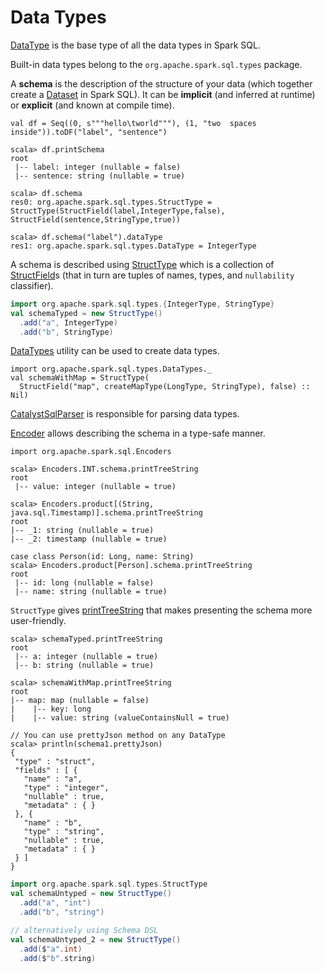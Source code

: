 # Data Types

[DataType](DataType.md) is the base type of all the data types in Spark SQL.

Built-in data types belong to the `org.apache.spark.sql.types` package.

A **schema** is the description of the structure of your data (which together create a [Dataset](../Dataset.md) in Spark SQL). It can be **implicit** (and inferred at runtime) or **explicit** (and known at compile time).

```text
val df = Seq((0, s"""hello\tworld"""), (1, "two  spaces inside")).toDF("label", "sentence")

scala> df.printSchema
root
 |-- label: integer (nullable = false)
 |-- sentence: string (nullable = true)

scala> df.schema
res0: org.apache.spark.sql.types.StructType = StructType(StructField(label,IntegerType,false), StructField(sentence,StringType,true))

scala> df.schema("label").dataType
res1: org.apache.spark.sql.types.DataType = IntegerType
```

A schema is described using [StructType](StructType.md) which is a collection of [StructField](StructField.md)s (that in turn are tuples of names, types, and `nullability` classifier).

```scala
import org.apache.spark.sql.types.{IntegerType, StringType}
val schemaTyped = new StructType()
  .add("a", IntegerType)
  .add("b", StringType)
```

[DataTypes](DataType.md#DataTypes) utility can be used to create data types.

```text
import org.apache.spark.sql.types.DataTypes._
val schemaWithMap = StructType(
  StructField("map", createMapType(LongType, StringType), false) :: Nil)
```

[CatalystSqlParser](../sql/CatalystSqlParser.md) is responsible for parsing data types.

[Encoder](../Encoder.md) allows describing the schema in a type-safe manner.

```text
import org.apache.spark.sql.Encoders

scala> Encoders.INT.schema.printTreeString
root
 |-- value: integer (nullable = true)

scala> Encoders.product[(String, java.sql.Timestamp)].schema.printTreeString
root
|-- _1: string (nullable = true)
|-- _2: timestamp (nullable = true)

case class Person(id: Long, name: String)
scala> Encoders.product[Person].schema.printTreeString
root
 |-- id: long (nullable = false)
 |-- name: string (nullable = true)
```

`StructType` gives [printTreeString](#printTreeString) that makes presenting the schema more user-friendly.

```text
scala> schemaTyped.printTreeString
root
 |-- a: integer (nullable = true)
 |-- b: string (nullable = true)

scala> schemaWithMap.printTreeString
root
|-- map: map (nullable = false)
|    |-- key: long
|    |-- value: string (valueContainsNull = true)

// You can use prettyJson method on any DataType
scala> println(schema1.prettyJson)
{
 "type" : "struct",
 "fields" : [ {
   "name" : "a",
   "type" : "integer",
   "nullable" : true,
   "metadata" : { }
 }, {
   "name" : "b",
   "type" : "string",
   "nullable" : true,
   "metadata" : { }
 } ]
}
```

```scala
import org.apache.spark.sql.types.StructType
val schemaUntyped = new StructType()
  .add("a", "int")
  .add("b", "string")
```

```scala
// alternatively using Schema DSL
val schemaUntyped_2 = new StructType()
  .add($"a".int)
  .add($"b".string)
```
